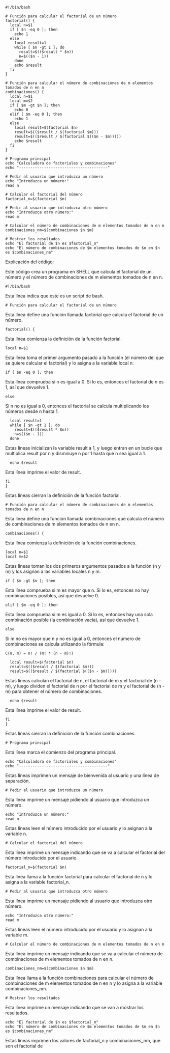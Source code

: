 ```shell
#!/bin/bash

# Función para calcular el factorial de un número
factorial() {
  local n=$1
  if [ $n -eq 0 ]; then
    echo 1
  else
    local result=1
    while [ $n -gt 1 ]; do
      result=$(($result * $n))
      n=$(($n - 1))
    done
    echo $result
  fi
}

# Función para calcular el número de combinaciones de m elementos tomados de n en n
combinaciones() {
  local n=$1
  local m=$2
  if [ $m -gt $n ]; then
    echo 0
  elif [ $m -eq 0 ]; then
    echo 1
  else
    local result=$(factorial $n)
    result=$(($result / $(factorial $m)))
    result=$(($result / $(factorial $(($n - $m)))))
    echo $result
  fi
}

# Programa principal
echo "Calculadora de factoriales y combinaciones"
echo "---------------------------------------"

# Pedir al usuario que introduzca un número
echo "Introduzca un número:"
read n

# Calcular el factorial del número
factorial_n=$(factorial $n)

# Pedir al usuario que introduzca otro número
echo "Introduzca otro número:"
read m

# Calcular el número de combinaciones de m elementos tomados de n en n
combinaciones_nm=$(combinaciones $n $m)

# Mostrar los resultados
echo "El factorial de $n es $factorial_n"
echo "El número de combinaciones de $m elementos tomados de $n en $n es $combinaciones_nm"
```

Explicación del código:


Este código crea un programa en SHELL que calcula el factorial de un número y el número de combinaciones de m elementos tomados de n en n.

```
#!/bin/bash
```

Esta línea indica que este es un script de bash.


```
# Función para calcular el factorial de un número
```

Esta línea define una función llamada factorial que calcula el factorial de un número.

```
factorial() {
```

Esta línea comienza la definición de la función factorial.

```
local n=$1
```

Esta línea toma el primer argumento pasado a la función (el número del que se quiere calcular el factorial) y lo asigna a la variable local n.

```
if [ $n -eq 0 ]; then
```

Esta línea comprueba si n es igual a 0. Si lo es, entonces el factorial de n es 1, así que devuelve 1.

```
else
```

Si n no es igual a 0, entonces el factorial se calcula multiplicando los números desde n hasta 1.

```
  local result=1
  while [ $n -gt 1 ]; do
    result=$(($result * $n))
    n=$(($n - 1))
  done
```

Estas líneas inicializan la variable result a 1, y luego entran en un bucle que multiplica result por n y disminuye n por 1 hasta que n sea igual a 1.

```
  echo $result
```

Esta línea imprime el valor de result.

```
fi
}
```

Estas líneas cierran la definición de la función factorial.


```
# Función para calcular el número de combinaciones de m elementos tomados de n en n
```

Esta línea define una función llamada combinaciones que calcula el número de combinaciones de m elementos tomados de n en n.

```
combinaciones() {
```

Esta línea comienza la definición de la función combinaciones.

```
local n=$1
local m=$2
```

Estas líneas toman los dos primeros argumentos pasados a la función (n y m) y los asignan a las variables locales n y m.

```
if [ $m -gt $n ]; then
```

Esta línea comprueba si m es mayor que n. Si lo es, entonces no hay combinaciones posibles, así que devuelve 0.

```
elif [ $m -eq 0 ]; then
```

Esta línea comprueba si m es igual a 0. Si lo es, entonces hay una sola combinación posible (la combinación vacía), así que devuelve 1.

```
else
```

Si m no es mayor que n y no es igual a 0, entonces el número de combinaciones se calcula utilizando la fórmula:

```
C(n, m) = n! / (m! * (n - m)!)
```

```
  local result=$(factorial $n)
  result=$(($result / $(factorial $m)))
  result=$(($result / $(factorial $(($n - $m)))))
```

Estas líneas calculan el factorial de n, el factorial de m y el factorial de (n - m), y luego dividen el factorial de n por el factorial de m y el factorial de (n - m) para obtener el número de combinaciones.

```
  echo $result
```

Esta línea imprime el valor de result.

```
fi
}
```

Estas líneas cierran la definición de la función combinaciones.


```
# Programa principal
```

Esta línea marca el comienzo del programa principal.

```
echo "Calculadora de factoriales y combinaciones"
echo "---------------------------------------"
```

Estas líneas imprimen un mensaje de bienvenida al usuario y una línea de separación.

```
# Pedir al usuario que introduzca un número
```

Esta línea imprime un mensaje pidiendo al usuario que introduzca un número.

```
echo "Introduzca un número:"
read n
```

Estas líneas leen el número introducido por el usuario y lo asignan a la variable n.

```
# Calcular el factorial del número
```

Esta línea imprime un mensaje indicando que se va a calcular el factorial del número introducido por el usuario.

```
factorial_n=$(factorial $n)
```

Esta línea llama a la función factorial para calcular el factorial de n y lo asigna a la variable factorial_n.

```
# Pedir al usuario que introduzca otro número
```

Esta línea imprime un mensaje pidiendo al usuario que introduzca otro número.

```
echo "Introduzca otro número:"
read m
```

Estas líneas leen el número introducido por el usuario y lo asignan a la variable m.

```
# Calcular el número de combinaciones de m elementos tomados de n en n
```

Esta línea imprime un mensaje indicando que se va a calcular el número de combinaciones de m elementos tomados de n en n.

```
combinaciones_nm=$(combinaciones $n $m)
```

Esta línea llama a la función combinaciones para calcular el número de combinaciones de m elementos tomados de n en n y lo asigna a la variable combinaciones_nm.

```
# Mostrar los resultados
```

Esta línea imprime un mensaje indicando que se van a mostrar los resultados.

```
echo "El factorial de $n es $factorial_n"
echo "El número de combinaciones de $m elementos tomados de $n en $n es $combinaciones_nm"
```

Estas líneas imprimen los valores de factorial_n y combinaciones_nm, que son el factorial de